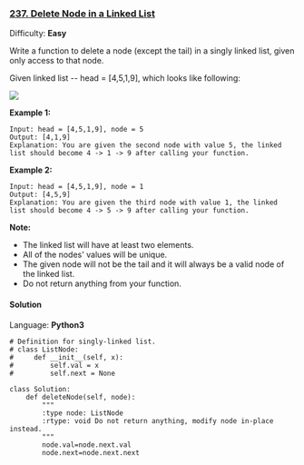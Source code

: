 ### [237\. Delete Node in a Linked List](https://leetcode.com/problems/delete-node-in-a-linked-list/)

Difficulty: **Easy**


Write a function to delete a node (except the tail) in a singly linked list, given only access to that node.

Given linked list -- head = [4,5,1,9], which looks like following:

![](https://assets.leetcode.com/uploads/2018/12/28/237_example.png)

**Example 1:**

```
Input: head = [4,5,1,9], node = 5
Output: [4,1,9]
Explanation: You are given the second node with value 5, the linked list should become 4 -> 1 -> 9 after calling your function.
```

**Example 2:**

```
Input: head = [4,5,1,9], node = 1
Output: [4,5,9]
Explanation: You are given the third node with value 1, the linked list should become 4 -> 5 -> 9 after calling your function.
```

**Note:**

*   The linked list will have at least two elements.
*   All of the nodes' values will be unique.
*   The given node will not be the tail and it will always be a valid node of the linked list.
*   Do not return anything from your function.


#### Solution

Language: **Python3**

```python3
# Definition for singly-linked list.
# class ListNode:
#     def __init__(self, x):
#         self.val = x
#         self.next = None
​
class Solution:
    def deleteNode(self, node):
        """
        :type node: ListNode
        :rtype: void Do not return anything, modify node in-place instead.
        """
        node.val=node.next.val
        node.next=node.next.next
```